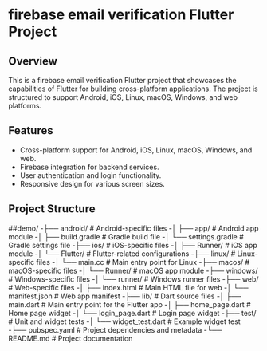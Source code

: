 # firebase email verification Flutter Project

## Overview
This is a firebase email verification Flutter project that showcases the capabilities of Flutter for building cross-platform applications. The project is structured to support Android, iOS, Linux, macOS, Windows, and web platforms.

## Features
- Cross-platform support for Android, iOS, Linux, macOS, Windows, and web.
- Firebase integration for backend services.
- User authentication and login functionality.
- Responsive design for various screen sizes.

## Project Structure
##demo/
-├── android/                # Android-specific files
-│   ├── app/                # Android app module
-│   ├── build.gradle        # Gradle build file
-│   └── settings.gradle     # Gradle settings file
-├── ios/                    # iOS-specific files
-│   ├── Runner/             # iOS app module
-│   └── Flutter/            # Flutter-related configurations
-├── linux/                  # Linux-specific files
-│   └── main.cc             # Main entry point for Linux
-├── macos/                  # macOS-specific files
-│   └── Runner/             # macOS app module
-├── windows/                # Windows-specific files
-│   └── runner/             # Windows runner files
-├── web/                    # Web-specific files
-│   ├── index.html          # Main HTML file for web
-│   └── manifest.json       # Web app manifest
-├── lib/                    # Dart source files
-│   ├── main.dart           # Main entry point for the Flutter app
-│   ├── home_page.dart      # Home page widget
-│   └── login_page.dart     # Login page widget
-├── test/                   # Unit and widget tests
-│   └── widget_test.dart     # Example widget test
-├── pubspec.yaml            # Project dependencies and metadata
-└── README.md               # Project documentation

